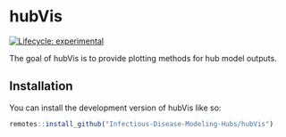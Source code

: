 # hubVis

[![Lifecycle:
experimental](https://img.shields.io/badge/lifecycle-experimental-orange.svg)](https://lifecycle.r-lib.org/articles/stages.html#experimental)

The goal of hubVis is to provide plotting methods for hub model outputs.

## Installation

You can install the development version of hubVis like so:

```r
remotes::install_github("Infectious-Disease-Modeling-Hubs/hubVis")
```
